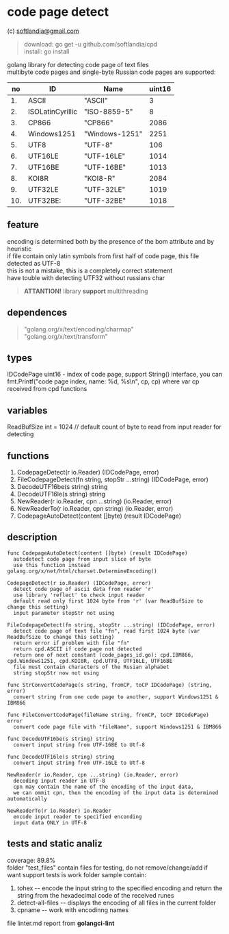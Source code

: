 # code page detect #

(c) softlandia@gmail.com

>download: go get -u github.com/softlandia/cpd  
>install: go install

golang library for detecting code page of text files  
multibyte code pages and single-byte Russian code pages are supported:

| no | ID               | Name           | uint16  |
| -- | ---------------- | -------------- | ------- |
| 1. | ASCII            | "ASCII"        |      3  |
| 2. | ISOLatinCyrillic | "ISO-8859-5"   |      8  |
| 3. | CP866            | "CP866"        |   2086  |
| 4. | Windows1251      | "Windows-1251" |   2251  |
| 5. | UTF8             | "UTF-8"        |    106  |
| 6. | UTF16LE          | "UTF-16LE"     |   1014  |
| 7. | UTF16BE          | "UTF-16BE"     |   1013  |
| 8. | KOI8R            | "KOI8-R"       |   2084  |
| 9. | UTF32LE          | "UTF-32LE"     |   1019  |
| 10.| UTF32BE:         | "UTF-32BE"     |   1018  |

## feature ##

encoding is determined both by the presence of the bom attribute and by heuristic  
if file contain only latin symbols from first half of code page, this file detected as UTF-8  
this is not a mistake, this is a completely correct statement  
have touble with detecting UTF32 without russians char

>__ATTANTION!__
>library __support__ multithreading

## dependences ##

>"golang.org/x/text/encoding/charmap"  
>"golang.org/x/text/transform"  

## types ##

IDCodePage uint16 - index of code page, support String() interface, you can fmt.Printf("code page index, name: %d, %s\n", cp, cp) where var cp received from cpd functions

## variables ##

ReadBufSize int = 1024 // default count of byte to read from input reader for detecting  

## functions ##

1. CodepageDetect(r io.Reader) (IDCodePage, error)
2. FileCodepageDetect(fn string, stopStr ...string) (IDCodePage, error)
3. DecodeUTF16be(s string) string
4. DecodeUTF16le(s string) string
5. NewReader(r io.Reader, cpn ...string) (io.Reader, error)
6. NewReaderTo(r io.Reader, cpn string) (io.Reader, error)
7. CodepageAutoDetect(content []byte) (result IDCodePage)

## description ##

    func CodepageAutoDetect(content []byte) (result IDCodePage) 
      autodetect code page from input slice of byte
      use this function instead golang.org/x/net/html/charset.DetermineEncoding()

    CodepageDetect(r io.Reader) (IDCodePage, error)
      detect code page of ascii data from reader 'r' 
      use library 'reflect' to check input reader
      default read only first 1024 byte from 'r' (var ReadBufSize to change this setting)
      input parameter stopStr not using

    FileCodepageDetect(fn string, stopStr ...string) (IDCodePage, error)
      detect code page of text file "fn", read first 1024 byte (var ReadBufSize to change this setting)
      return error if problem with file "fn"
      return cpd.ASCII if code page not detected
      return one of next constant (code_pages_id.go): cpd.IBM866, cpd.Windows1251, cpd.KOI8R, cpd.UTF8, UTF16LE, UTF16BE
      file must contain characters of the Rusian alphabet
      string stopStr now not using

    func StrConvertCodePage(s string, fromCP, toCP IDCodePage) (string, error)  
      convert string from one code page to another, support Windows1251 & IBM866

    func FileConvertCodePage(fileName string, fromCP, toCP IDCodePage) error
      convert code page file with "fileName", support Windows1251 & IBM866

    func DecodeUTF16be(s string) string 
      convert input string from UTF-16BE to Utf-8

    func DecodeUTF16le(s string) string 
      convert input string from UTF-16LE to Utf-8

    NewReader(r io.Reader, cpn ...string) (io.Reader, error)
      decoding input reader in UTF-8
      cpn may contain the name of the encoding of the input data, 
      we can ommit cpn, then the encoding of the input data is determined automatically

    NewReaderTo(r io.Reader) io.Reader
      encode input reader to specified enconding
      input data ONLY in UTF-8

## tests and static analiz ##

coverage: 89.8%  
folder "test_files" contain files for testing, do not remove/change/add if want support tests is work
folder sample contain:

1. tohex -- encode the input string to the specified encoding and return the string from the hexadecimal code of the received runes
2. detect-all-files -- displays the encoding of all files in the current folder
3. cpname -- work with encodinng names

file linter.md report from __golangci-lint__
